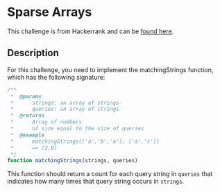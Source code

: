 # Sparse Arrays

This challenge is from Hackerrank and can be [found here](https://www.hackerrank.com/challenges/sparse-arrays/problem).

## Description

For this challenge, you need to implement the matchingStrings function, which has the following signature:

```javascript
/**
 *  @params
 *      strings: an array of strings
 *      queries: an array of strings
 *  @returns 
 *      Array of numbers 
 *      of size equal to the size of queries 
 *  @example
 *      matchingStrings(['a','b','a'], ['a','c']) 
 *      => [2,0]
 */
function matchingStrings(strings, queries)
```

This function should return a count for each query string in `queries` that indicates how many times that query string occurs in `strings`.